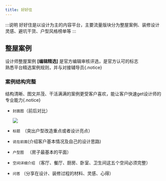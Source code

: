 ```yaml
---
title: 好好住
---
```


:::说明
好好住是以设计为主的内容平台，主要流量版块分为整屋案例、装修设计灵感、避坑干货、户型风格榜单等
:::

## 整屋案例

设计师整屋案例 **[编辑精选]** 是官方编辑审核评选，是官方认可的标志<br>熟悉平台精选案例规则，并与对接辅导员{.notice}

### 案例结构完整

结构清晰、图文并茂、干活满满的案例更受客户喜欢，能让客户快速get设计师的专业能力{.notice}

- `封面图`（前后对比）

  ![](./images/haohaozhu.png)

- `标题 `（突出户型改造重点或者设计亮点）

- `说在前面`(介绍客户基本情况及自己的设计思路)

- `户型图 ` （房子最基本的平面）

- `空间详细介绍` （客厅、餐厅、厨房、卧室、卫生间这五个空间必须完整）

- `问答` （分享在设计、装修过程的材料、灵感、心得）

  


